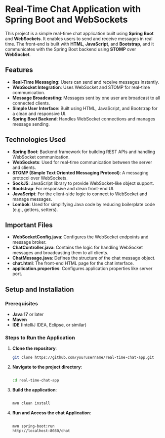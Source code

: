 # Real-Time Chat Application with Spring Boot and WebSockets

This project is a simple real-time chat application built using **Spring Boot** and **WebSockets**. It enables users to send and receive messages in real time. The front-end is built with **HTML**, **JavaScript**, and **Bootstrap**, and it communicates with the Spring Boot backend using **STOMP** over **WebSocket**.

## Features

- **Real-Time Messaging**: Users can send and receive messages instantly.
- **WebSocket Integration**: Uses WebSocket and STOMP for real-time communication.
- **Message Broadcasting**: Messages sent by one user are broadcast to all connected clients.
- **Simple User Interface**: Built using HTML, JavaScript, and Bootstrap for a clean and responsive UI.
- **Spring Boot Backend**: Handles WebSocket connections and manages message sending.

## Technologies Used

- **Spring Boot**: Backend framework for building REST APIs and handling WebSocket communication.
- **WebSockets**: Used for real-time communication between the server and clients.
- **STOMP (Simple Text Oriented Messaging Protocol)**: A messaging protocol over WebSockets.
- **SockJS**: JavaScript library to provide WebSocket-like object support.
- **Bootstrap**: For responsive and clean front-end UI.
- **JavaScript**: For the client-side logic to connect to WebSocket and manage messages.
- **Lombok**: Used for simplifying Java code by reducing boilerplate code (e.g., getters, setters).


## Important Files

- **WebSocketConfig.java**: Configures the WebSocket endpoints and message broker.
- **ChatController.java**: Contains the logic for handling WebSocket messages and broadcasting them to all clients.
- **ChatMessage.java**: Defines the structure of the chat message object.
- **chat.html**: The front-end HTML page for the chat interface.
- **application.properties**: Configures application properties like server port.

## Setup and Installation

### Prerequisites

- **Java 17** or later
- **Maven**
- **IDE** (IntelliJ IDEA, Eclipse, or similar)

### Steps to Run the Application

1. **Clone the repository**:

   ```bash
   git clone https://github.com/yourusername/real-time-chat-app.git

2.  **Navigate to the project directory**:
   
    ```bash

    cd real-time-chat-app
    
3.  **Build the application**:

     ```bash

     mvn clean install

4.   **Run and Access the chat Application**:

       ```bash

       mvn spring-boot:run
       http://localhost:8080/chat
